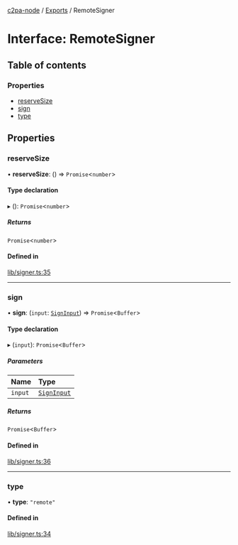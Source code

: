 [c2pa-node](../README.md) / [Exports](../modules.md) / RemoteSigner

# Interface: RemoteSigner

## Table of contents

### Properties

- [reserveSize](RemoteSigner.md#reservesize)
- [sign](RemoteSigner.md#sign)
- [type](RemoteSigner.md#type)

## Properties

### reserveSize

• **reserveSize**: () => `Promise`<`number`\>

#### Type declaration

▸ (): `Promise`<`number`\>

##### Returns

`Promise`<`number`\>

#### Defined in

[lib/signer.ts:35](https://github.com/contentauth/c2pa-node/blob/7225e97/js-src/lib/signer.ts#L35)

___

### sign

• **sign**: (`input`: [`SignInput`](SignInput.md)) => `Promise`<`Buffer`\>

#### Type declaration

▸ (`input`): `Promise`<`Buffer`\>

##### Parameters

| Name | Type |
| :------ | :------ |
| `input` | [`SignInput`](SignInput.md) |

##### Returns

`Promise`<`Buffer`\>

#### Defined in

[lib/signer.ts:36](https://github.com/contentauth/c2pa-node/blob/7225e97/js-src/lib/signer.ts#L36)

___

### type

• **type**: ``"remote"``

#### Defined in

[lib/signer.ts:34](https://github.com/contentauth/c2pa-node/blob/7225e97/js-src/lib/signer.ts#L34)
